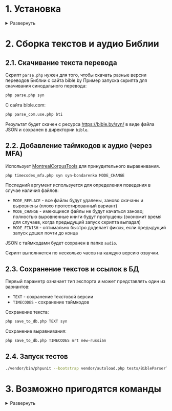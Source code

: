# 1. Установка
<details>
  <summary>Развернуть</summary>

## 1.1. Требования к предустановленному ПО

- docker
- php 8.2 (возможно будет работать и на более новых версиях)
- mysql 8.0 (проверено на образе для докера `percona:8.0.36-28`)

## 1.2. Настройка коннекта к БД (не обязательно, только для сохранения в БД, см. п. 2.3)

**1.2.1. Скопировать пример конфига и заполнить своими константами**
```sh
mv config.sample.php config.php
```
После этого откройте файл `config.php` и заполните его своими данными доступа.

**1.2.3. Установить composer, если еще не установлен**

Лучше если вы все сделаете по документации, но если лень искать, то вот команда:
```sh
curl -sS https://getcomposer.org/installer | php
```

**1.2.4. Установить зависимости**
```sh
php composer.phar install
```

**1.2.5. Запустить миграции**
```sh
php vendor/bin/phinx migrate
```
</details>



# 2. Сборка текстов и аудио Библии

## 2.1. Скачивание текста перевода

Скрипт `parse.php` нужен для того, чтобы скачать разные версии переводов Библии с сайта bible.by
Пример запуска скрипта для скачивания синодального перевода:
```sh
php parse.php syn
```

С сайта bible.com:
```sh
php parse_com.use.php bti
```

Результат будет скачен с ресурса https://bible.by/syn/ в виде файла JSON и сохранен в директории `bible`.

## 2.2. Добавление таймкодов к аудио (через MFA)

Использует [MontrealCorpusTools](https://github.com/MontrealCorpusTools/) для принудительного выравнивания. 

```sh
php timecodes_mfa.php syn syn-bondarenko MODE_CHANGE
```

Последний аргумент используется для определения поведения в случае наличия файлов:
- `MODE_REPLACE` - все файлы будут удалены, заново скачаны и выровнены (плохо протестированный вариант)
- `MODE_CHANGE` - имеющиеся файлы не будут качаться заново; полностью выровненные книги будут пропущены (экономит время для случаев, когда предыдущий запуск скрипта выпадал)
- `MODE_FINISH` - оптимально быстро доделает фиксы, если предыдущий запуск дошел почти до конца

JSON с таймкодами будет сохранен в папке `audio`.

Скрипт выполняется по несколько часов на каждую версию озвучки.

## 2.3. Сохранение текстов и ссылок в БД

Первый параметр означает тип экспорта и может представлять один из вариантов:
- `TEXT` - сохранение текстовой версии
- `TIMECODES` - сохранение таймкодов

Сохранение текста:
```sh
php save_to_db.php TEXT syn
```

Сохранение выравнивания:
```sh
php save_to_db.php TIMECODES nrt new-russian
```

## 2.4. Запуск тестов

```sh
./vendor/bin/phpunit --bootstrap vendor/autoload.php tests/BibleParserTest.php
```

# 3. Возможно пригодятся команды
<details>
  <summary>Развернуть</summary>
## 3.1. Ручной запуск выравнивания

Иногда так бывает, что команда mfa часть файлов внаглую пропускает и даже ошибок не выдает. 
В скрипте выравнивания есть механизм добора и допроведения этих файлов с увеличенным `retry_beam`, но и он не всегда помогает.

Можно посмотреть лог (название файла с логом будет в конце вывода ошибки):
```
docker exec -it mfa bash -c "cat /mfa/mfa_input/alignment/log/align.1.log"
```

Возможно в текстовой расшифровке что-то сильно не соответствует записи (например, опущено название главы или что-то добавлено). Попробуйте вручную исправить файл и перезапустить выравнивание. 

Можно доделать их вручную. 

3.1.1. Запуск контейнера для ручного выравнивания (но вообще-то он остается и так запущенным после скрипта timecodes_mfa.php):
```
docker run -it -d --name mfa --volume "/path/to/audio:/audio" mmcauliffe/montreal-forced-aligner:v2.2.17
docker exec -it mfa bash -c "mfa models download dictionary russian_mfa --version v2.0.0a"
docker exec -it mfa bash -c "mfa models download acoustic russian_mfa --version v2.0.0a"
```

3.1.2. Выравнивание директории:
```
docker exec -it mfa bash -c "mfa align --clean --overwrite --output_format json /audio/test_in russian_mfa russian_mfa /audio/test_out --beam 40 --retry_beam 160"
```

3.1.3. Сбор результатов:
- закомментировать строку `mfa_align_all($translation, $voice, $mode);` в `timecodes_mfa.php`
- запустить сборку `php82 timecodes_mfa.php syn syn-bondarenko MODE_CHANGE`
- раскомментрировать обратно указанную строку

## 3.2. Полезные ссылки на документацию:
- [https://montreal-forced-aligner.readthedocs.io/en/latest/user_guide/workflows/alignment.html#pretrained-alignment](Страница доки MFA по команде выравнивания)

-------------------------------------------------------------

## 2-aльтернатива. Добавление таймкодов к аудио (через aenaes, устар.)

Выравнивает плюс-минус километр. Лучше использовать MFA (см. выше).

Скрипт позволяет скачивать аудиоверсию Библии и создавать файл с таймкодами каждого стиха. 

На машине должен быть установлен докер и иметься [образ aeneas](https://github.com/MariaPaypoint/aeneas-docker).
Также предварительно должен быть сгенерирован файл с текстами (см. выше "Скачивание переводов Библии").

Примеры:
```
php timecodes_aenaes.php syn syn-bondarenko MODE_REPLACE
php timecodes_aenaes.php bti prozorovsky MODE_CHANGE
```
Аудиофайлы и JSON с таймкодами будет сохранен в папке `audio`.

Примечание. В проекте хранятся только примеры результирующих файлов - по 2 главы первых 2 книг синодального перевода (аудиоверсия в замечательно озвучке украинского актёра театра и кино, народного артиста Украины Александра Бондаренко).
</details>
